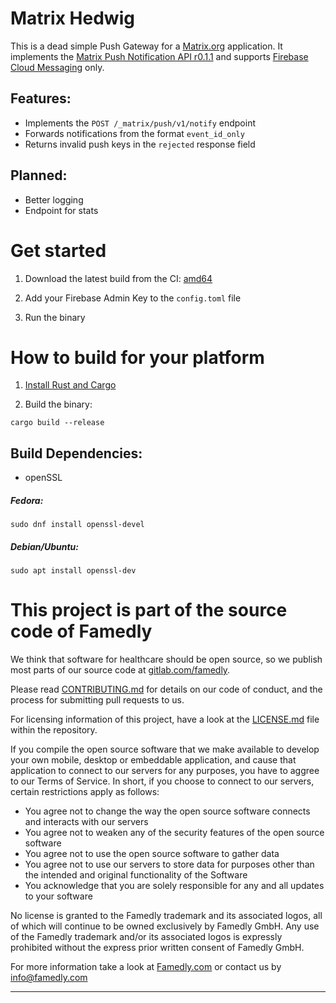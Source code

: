 # Matrix Hedwig
This is a dead simple Push Gateway for a [Matrix.org](https://matrix.org) application. It implements the [Matrix Push Notification API r0.1.1](https://matrix.org/docs/spec/push_gateway/r0.1.1) and supports [Firebase Cloud Messaging](https://firebase.google.com/docs/cloud-messaging/) only.

## Features:
- Implements the `POST /_matrix/push/v1/notify` endpoint
- Forwards notifications from the format `event_id_only`
- Returns invalid push keys in the `rejected` response field

## Planned:
- Better logging
- Endpoint for stats

# Get started
1. Download the latest build from the CI: [amd64](https://gitlab.com/famedly/services/hedwig/-/jobs/artifacts/main/browse?job=cargo-build-amd64)

2. Add your Firebase Admin Key to the `config.toml` file

3. Run the binary

# How to build for your platform

1. [Install Rust and Cargo](https://doc.rust-lang.org/cargo/getting-started/installation.html)

2. Build the binary:
```
cargo build --release
```

## Build Dependencies:
- openSSL

##### Fedora:
```
sudo dnf install openssl-devel
```

##### Debian/Ubuntu:
```
sudo apt install openssl-dev
```

# This project is part of the source code of Famedly

We think that software for healthcare should be open source, so we publish most 
parts of our source code at [gitlab.com/famedly](https://gitlab.com/famedly).

Please read [CONTRIBUTING.md](CONTRIBUTING.md) for details on our code of
conduct, and the process for submitting pull requests to us.

For licensing information of this project, have a look at the [LICENSE.md](LICENSE.mD)
file within the repository.

If you compile the open source software that we make available to develop your
own mobile, desktop or embeddable application, and cause that application to
connect to our servers for any purposes, you have to aggree to our Terms of
Service. In short, if you choose to connect to our servers, certain restrictions
apply as follows:  

* You agree not to change the way the open source software connects and
interacts with our servers
* You agree not to weaken any of the security features of the open source software
* You agree not to use the open source software to gather data
* You agree not to use our servers to store data for purposes other than
the intended and original functionality of the Software
* You acknowledge that you are solely responsible for any and all updates to
your software

No license is granted to the Famedly trademark and its associated logos, all of
which will continue to be owned exclusively by Famedly GmbH. Any use of the
Famedly trademark and/or its associated logos is expressly prohibited without
the express prior written consent of Famedly GmbH.

For more
information take a look at [Famedly.com](https://famedly.com) or contact
us by [info@famedly.com](mailto:info@famedly.com?subject=[GitLab]%20More%20Information%20)

---
